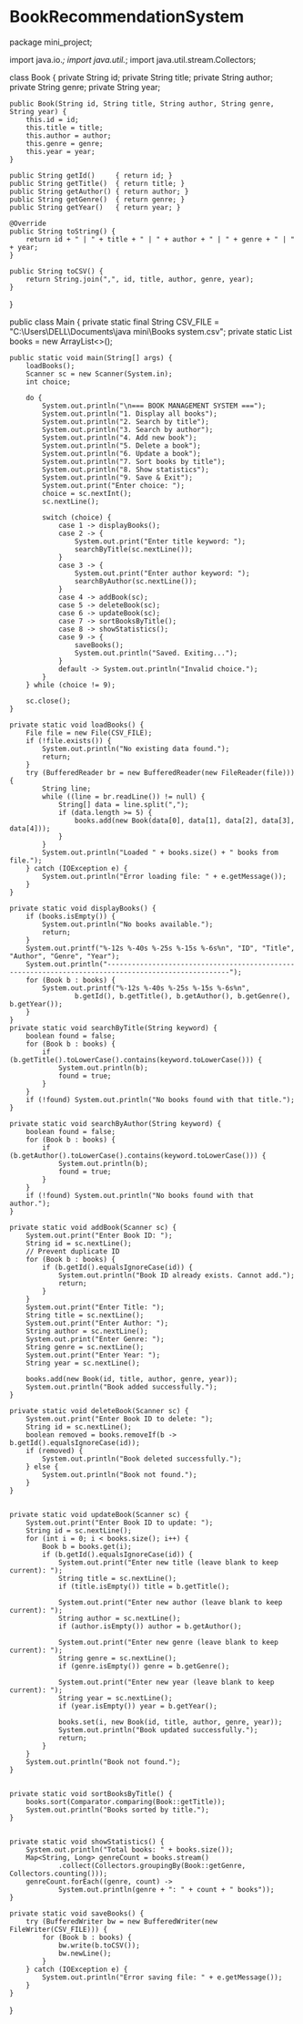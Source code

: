 # BookRecommendationSystem
package mini_project;

import java.io.*;
import java.util.*;
import java.util.stream.Collectors;

class Book {
    private String id;
    private String title;
    private String author;
    private String genre;
    private String year;

    public Book(String id, String title, String author, String genre, String year) {
        this.id = id;
        this.title = title;
        this.author = author;
        this.genre = genre;
        this.year = year;
    }

    public String getId()     { return id; }
    public String getTitle()  { return title; }
    public String getAuthor() { return author; }
    public String getGenre()  { return genre; }
    public String getYear()   { return year; }

    @Override
    public String toString() {
        return id + " | " + title + " | " + author + " | " + genre + " | " + year;
    }

    public String toCSV() {
        return String.join(",", id, title, author, genre, year);
    }
}

public class Main {
    private static final String CSV_FILE = "C:\\Users\\DELL\\Documents\\java mini\\Books system.csv";
    private static List<Book> books = new ArrayList<>();

    public static void main(String[] args) {
        loadBooks();
        Scanner sc = new Scanner(System.in);
        int choice;

        do {
            System.out.println("\n=== BOOK MANAGEMENT SYSTEM ===");
            System.out.println("1. Display all books");
            System.out.println("2. Search by title");
            System.out.println("3. Search by author");
            System.out.println("4. Add new book");
            System.out.println("5. Delete a book");
            System.out.println("6. Update a book");
            System.out.println("7. Sort books by title");
            System.out.println("8. Show statistics");
            System.out.println("9. Save & Exit");
            System.out.print("Enter choice: ");
            choice = sc.nextInt();
            sc.nextLine();

            switch (choice) {
                case 1 -> displayBooks();
                case 2 -> {
                    System.out.print("Enter title keyword: ");
                    searchByTitle(sc.nextLine());
                }
                case 3 -> {
                    System.out.print("Enter author keyword: ");
                    searchByAuthor(sc.nextLine());
                }
                case 4 -> addBook(sc);
                case 5 -> deleteBook(sc);
                case 6 -> updateBook(sc);
                case 7 -> sortBooksByTitle();
                case 8 -> showStatistics();
                case 9 -> {
                    saveBooks();
                    System.out.println("Saved. Exiting...");
                }
                default -> System.out.println("Invalid choice.");
            }
        } while (choice != 9);

        sc.close();
    }

    private static void loadBooks() {
        File file = new File(CSV_FILE);
        if (!file.exists()) {
            System.out.println("No existing data found.");
            return;
        }
        try (BufferedReader br = new BufferedReader(new FileReader(file))) {
            String line;
            while ((line = br.readLine()) != null) {
                String[] data = line.split(",");
                if (data.length >= 5) {
                    books.add(new Book(data[0], data[1], data[2], data[3], data[4]));
                }
            }
            System.out.println("Loaded " + books.size() + " books from file.");
        } catch (IOException e) {
            System.out.println("Error loading file: " + e.getMessage());
        }
    }

    private static void displayBooks() {
        if (books.isEmpty()) {
            System.out.println("No books available.");
            return;
        }
        System.out.printf("%-12s %-40s %-25s %-15s %-6s%n", "ID", "Title", "Author", "Genre", "Year");
        System.out.println("----------------------------------------------------------------------------------------------------");
        for (Book b : books) {
            System.out.printf("%-12s %-40s %-25s %-15s %-6s%n",
                    b.getId(), b.getTitle(), b.getAuthor(), b.getGenre(), b.getYear());
        }
    }
    private static void searchByTitle(String keyword) {
        boolean found = false;
        for (Book b : books) {
            if (b.getTitle().toLowerCase().contains(keyword.toLowerCase())) {
                System.out.println(b);
                found = true;
            }
        }
        if (!found) System.out.println("No books found with that title.");
    }

    private static void searchByAuthor(String keyword) {
        boolean found = false;
        for (Book b : books) {
            if (b.getAuthor().toLowerCase().contains(keyword.toLowerCase())) {
                System.out.println(b);
                found = true;
            }
        }
        if (!found) System.out.println("No books found with that author.");
    }

    private static void addBook(Scanner sc) {
        System.out.print("Enter Book ID: ");
        String id = sc.nextLine();
        // Prevent duplicate ID
        for (Book b : books) {
            if (b.getId().equalsIgnoreCase(id)) {
                System.out.println("Book ID already exists. Cannot add.");
                return;
            }
        }
        System.out.print("Enter Title: ");
        String title = sc.nextLine();
        System.out.print("Enter Author: ");
        String author = sc.nextLine();
        System.out.print("Enter Genre: ");
        String genre = sc.nextLine();
        System.out.print("Enter Year: ");
        String year = sc.nextLine();

        books.add(new Book(id, title, author, genre, year));
        System.out.println("Book added successfully.");
    }

    private static void deleteBook(Scanner sc) {
        System.out.print("Enter Book ID to delete: ");
        String id = sc.nextLine();
        boolean removed = books.removeIf(b -> b.getId().equalsIgnoreCase(id));
        if (removed) {
            System.out.println("Book deleted successfully.");
        } else {
            System.out.println("Book not found.");
        }
    }

    
    private static void updateBook(Scanner sc) {
        System.out.print("Enter Book ID to update: ");
        String id = sc.nextLine();
        for (int i = 0; i < books.size(); i++) {
            Book b = books.get(i);
            if (b.getId().equalsIgnoreCase(id)) {
                System.out.print("Enter new title (leave blank to keep current): ");
                String title = sc.nextLine();
                if (title.isEmpty()) title = b.getTitle();

                System.out.print("Enter new author (leave blank to keep current): ");
                String author = sc.nextLine();
                if (author.isEmpty()) author = b.getAuthor();

                System.out.print("Enter new genre (leave blank to keep current): ");
                String genre = sc.nextLine();
                if (genre.isEmpty()) genre = b.getGenre();

                System.out.print("Enter new year (leave blank to keep current): ");
                String year = sc.nextLine();
                if (year.isEmpty()) year = b.getYear();

                books.set(i, new Book(id, title, author, genre, year));
                System.out.println("Book updated successfully.");
                return;
            }
        }
        System.out.println("Book not found.");
    }

   
    private static void sortBooksByTitle() {
        books.sort(Comparator.comparing(Book::getTitle));
        System.out.println("Books sorted by title.");
    }

   
    private static void showStatistics() {
        System.out.println("Total books: " + books.size());
        Map<String, Long> genreCount = books.stream()
                .collect(Collectors.groupingBy(Book::getGenre, Collectors.counting()));
        genreCount.forEach((genre, count) ->
                System.out.println(genre + ": " + count + " books"));
    }

    private static void saveBooks() {
        try (BufferedWriter bw = new BufferedWriter(new FileWriter(CSV_FILE))) {
            for (Book b : books) {
                bw.write(b.toCSV());
                bw.newLine();
            }
        } catch (IOException e) {
            System.out.println("Error saving file: " + e.getMessage());
        }
    }
}
